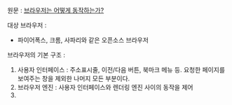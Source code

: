 원문 : [브라우저는 어떻게 동작하는가?](https://d2.naver.com/helloworld/59361)

대상 브라우저 :
- 파이어폭스, 크롬, 사파리와 같은 오픈소스 브라우저

브라우저의 기본 구조 :
1. 사용자 인터페이스 : 주소표시줄, 이전/다음 버튼, 북마크 메뉴 등. 요청한 페이지를 보여주는 창을 제외한 나머지 모든 부분이다.
2. 브라우저 엔진 : 사용자 인터페이스와 렌더링 엔진 사이의 동작을 제어
3. 
